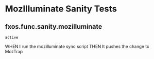 # MozIlluminate Sanity Tests
## fxos.func.sanity.mozilluminate
`active`

WHEN I run the mozilluminate sync script
THEN It pushes the change to MozTrap

